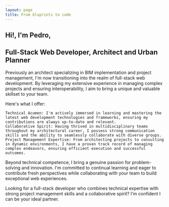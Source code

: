 ```yaml
---
layout: page
title: From bluprints to code
---
```


## Hi!, I'm Pedro,
## Full-Stack Web Developer, Architect and Urban Planner

Previously an architect specializing in BIM implementation and project management, I'm now transitioning into the realm of full-stack web development. By leveraging my extensive experience in managing complex projects and ensuring interoperability, I aim to bring a unique and valuable skillset to your team.

Here's what I offer:

    Technical Acumen: I'm actively immersed in learning and mastering the latest web development technologies and frameworks, ensuring my contributions are always up-to-date and relevant.
    Collaborative Spirit: Having thrived in multidisciplinary teams throughout my architectural career, I possess strong communication skills and the ability to seamlessly collaborate with diverse groups.
    Project Management Expertise: From architecting projects to consulting in dynamic environments, I have a proven track record of managing complex endeavors, ensuring efficient execution and successful outcomes.

Beyond technical competence, I bring a genuine passion for problem-solving and innovation. I'm committed to continual learning and eager to contribute fresh perspectives while collaborating with your team to build exceptional web experiences.

Looking for a full-stack developer who combines technical expertise with strong project management skills and a collaborative spirit? I'm confident I can be your ideal partner.
